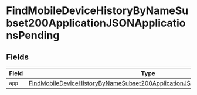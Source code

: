 # FindMobileDeviceHistoryByNameSubset200ApplicationJSONApplicationsPending


## Fields

| Field                                                                                                                                                                                 | Type                                                                                                                                                                                  | Required                                                                                                                                                                              | Description                                                                                                                                                                           |
| ------------------------------------------------------------------------------------------------------------------------------------------------------------------------------------- | ------------------------------------------------------------------------------------------------------------------------------------------------------------------------------------- | ------------------------------------------------------------------------------------------------------------------------------------------------------------------------------------- | ------------------------------------------------------------------------------------------------------------------------------------------------------------------------------------- |
| `app`                                                                                                                                                                                 | [FindMobileDeviceHistoryByNameSubset200ApplicationJSONApplicationsPendingApp](../../models/operations/findmobiledevicehistorybynamesubset200applicationjsonapplicationspendingapp.md) | :heavy_minus_sign:                                                                                                                                                                    | N/A                                                                                                                                                                                   |